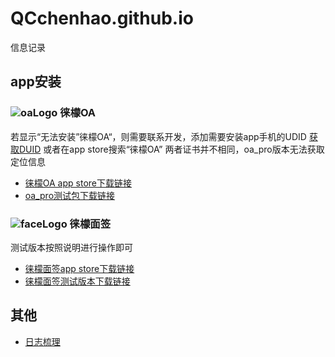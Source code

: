 # QCchenhao.github.io
信息记录
## app安装

###  ![oaLogo](https://qcchenhao.github.io/oa_pro/30.png "oa logo") 徕檬OA
[oaLogo]:https://apps.apple.com/cn/app/徕檬oa/id1536723169 "oaLogo"  
若显示“无法安装”徕檬OA“，则需要联系开发，添加需要安装app手机的UDID
[获取DUID](https://www.pgyer.com/tools/udid "蒲公英获取UDID工具")
或者在app store搜索“徕檬OA” 
两者证书并不相同，oa_pro版本无法获取定位信息
<br>
* [徕檬OA app store下载链接](https://apps.apple.com/cn/app/徕檬oa/id1536723169 "官网下载地址") 
* [oa_pro测试包下载链接](itms-services://?action=download-manifest&url=https://qcchenhao.github.io/oa_pro/manifest.plist "点击安装即可安装") 


###  ![faceLogo](https://qcchenhao.github.io/face/30.png "面签 logo") 徕檬面签
[faceLogo]:https://apps.apple.com/cn/app/徕檬面签/id1536910735 "face Logo"  
测试版本按照说明进行操作即可
<br>
* [徕檬面签app store下载链接](https://apps.apple.com/cn/app/徕檬面签/id1536910735 "官网下载地址") 
* [徕檬面签测试版本下载链接](https://testflight.apple.com/join/5mtVUZI5 "leimonTest分组") 

## 其他

* [日志梳理](https://shujincloud.feishu.cn/sheets/shtcnRN14EaOTZXlVdbwRMV805e "25号") 
